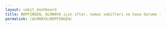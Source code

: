```yaml
---
layout: vakit_dashboard
title: BOPFINGEN, ALMANYA için iftar, namaz vakitleri ve hava durumu - ilçe/eyalet seç
permalink: /ALMANYA/BOPFINGEN/
---
```


<script type="text/javascript">
  var GLOBAL_COUNTRY = 'ALMANYA';
  var GLOBAL_CITY = 'BOPFINGEN';
  var GLOBAL_STATE = '';
  var lat = 72;
  var lon = 21;
</script>
